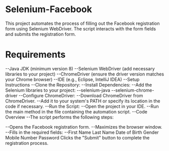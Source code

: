 # Selenium-Facebook
This project automates the process of filling out the Facebook registration form using Selenium WebDriver. The script interacts with the form fields and submits the registration form.

 # Requirements
 --Java JDK (minimum version 8)
--Selenium WebDriver (add necessary libraries to your project)
--ChromeDriver (ensure the driver version matches your Chrome browser)
--IDE (e.g., Eclipse, IntelliJ IDEA)
--Setup Instructions
--Clone the Repository:
--Install Dependencies:
--Add the Selenium libraries to your project:
--selenium-java
--selenium-chrome-driver
--Configure ChromeDriver:
--Download ChromeDriver from ChromeDriver.
--Add it to your system's PATH or specify its location in the code if necessary.
--Run the Script:
--Open the project in your IDE.
--Run the main method in the file containing the automation script.
--Code Overview
--The script performs the following steps:

--Opens the Facebook registration form.
--Maximizes the browser window.
--Fills in the required fields:
--First Name
Last Name
Date of Birth
Gender
Mobile Number
Password
Clicks the "Submit" button to complete the registration process.
